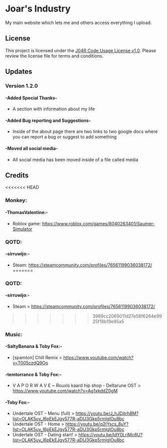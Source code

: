 # Joar's Industry

My main website which lets me and others access everything I upload.

## License

This project is licensed under the [J04R Code Usage License v1.0](LICENSE.md). Please review the license file for terms and conditions.

## Updates

### Version 1.2.0

#### -Added Special Thanks-
- A section with information about my life

#### -Added Bug reporting and Suggestions-
- Inside of the about page there are two links to two google docs where you can report a bug or suggest to add something 

#### -Moved all social media-
- All social media has been moved inside of a file called media
## Credits

<<<<<<< HEAD
### Monkey:
#### -ThomasValentine:-
- Roblox game: https://www.roblox.com/games/8040263401/Saumer-Simulator 

### QOTD:
#### -sirruwijo:-
- Steam: https://steamcommunity.com/profiles/76561199036038172/
=======
### QOTD:
#### -sirruwijo:-
- Steam > https://steamcommunity.com/profiles/76561199036038172/
>>>>>>> 3989cc2069011d27e56f6264e9925f18b19e95a5

### Music:
#### -SaltyBanana & Toby Fox:-
 - [spamton] Chill Remix > https://www.youtube.com/watch?v=T005czdQ9Oo
#### -temtorrance & Toby Fox:-
 - V A P O R W A V E ~ Rouxls kaard hip shop - Deltarune OST > https://www.youtube.com/watch?v=Ag1xkddZ0gM
#### -Toby Fox:-
 - Undertale OST - Menu (full) > https://youtu.be/J_hJDitrh8M?list=OLAK5uy_l6pEkEJgy577R-aDlJ3Gkp5rmlgIOu8bc
 - Undertale OST - Home > https://youtu.be/q2IYscs_8uY?list=OLAK5uy_l6pEkEJgy577R-aDlJ3Gkp5rmlgIOu8bc
 - Undertale OST - Dating start! > https://youtu.be/ldY0LriMc6U?list=OLAK5uy_l6pEkEJgy577R-aDlJ3Gkp5rmlgIOu8bc
